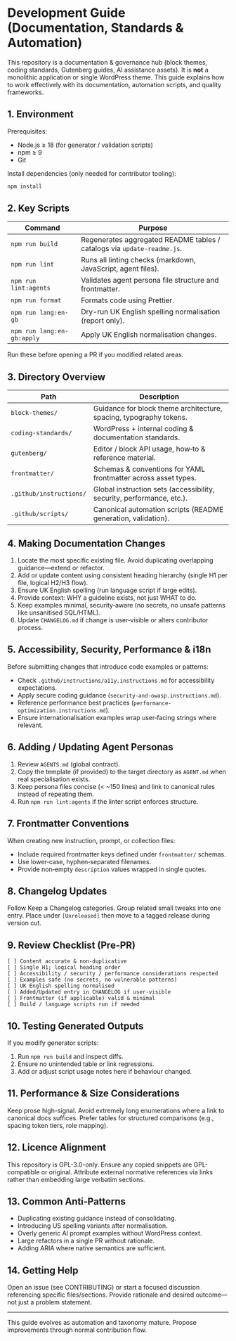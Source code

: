 # Development Guide (Documentation, Standards & Automation)

This repository is a documentation & governance hub (block themes, coding standards, Gutenberg guides, AI assistance assets). It is **not** a monolithic application or single WordPress theme. This guide explains how to work effectively with its documentation, automation scripts, and quality frameworks.

## 1. Environment

Prerequisites:

-   Node.js ≥ 18 (for generator / validation scripts)
-   npm ≥ 9
-   Git

Install dependencies (only needed for contributor tooling):

```bash
npm install
```

## 2. Key Scripts

| Command                    | Purpose                                                                 |
| -------------------------- | ----------------------------------------------------------------------- |
| `npm run build`            | Regenerates aggregated README tables / catalogs via `update-readme.js`. |
| `npm run lint`             | Runs all linting checks (markdown, JavaScript, agent files).            |
| `npm run lint:agents`      | Validates agent persona file structure and frontmatter.                 |
| `npm run format`           | Formats code using Prettier.                                           |
| `npm run lang:en-gb`       | Dry-run UK English spelling normalisation (report only).                |
| `npm run lang:en-gb:apply` | Apply UK English normalisation changes.                                 |

Run these before opening a PR if you modified related areas.

## 3. Directory Overview

| Path                    | Description                                                           |
| ----------------------- | --------------------------------------------------------------------- |
| `block-themes/`         | Guidance for block theme architecture, spacing, typography tokens.    |
| `coding-standards/`     | WordPress + internal coding & documentation standards.                |
| `gutenberg/`            | Editor / block API usage, how‑to & reference material.                |
| `frontmatter/`          | Schemas & conventions for YAML frontmatter across asset types.        |
| `.github/instructions/` | Global instruction sets (accessibility, security, performance, etc.). |
| `.github/scripts/`      | Canonical automation scripts (README generation, validation).         |

## 4. Making Documentation Changes

1. Locate the most specific existing file. Avoid duplicating overlapping guidance—extend or refactor.
2. Add or update content using consistent heading hierarchy (single H1 per file, logical H2/H3 flow).
3. Ensure UK English spelling (run language script if large edits).
4. Provide context: WHY a guideline exists, not just WHAT to do.
5. Keep examples minimal, security‑aware (no secrets, no unsafe patterns like unsanitised SQL/HTML).
6. Update `CHANGELOG.md` if change is user‑visible or alters contributor process.

## 5. Accessibility, Security, Performance & i18n

Before submitting changes that introduce code examples or patterns:

-   Check `.github/instructions/a11y.instructions.md` for accessibility expectations.
-   Apply secure coding guidance (`security-and-owasp.instructions.md`).
-   Reference performance best practices (`performance-optimization.instructions.md`).
-   Ensure internationalisation examples wrap user‑facing strings where relevant.

## 6. Adding / Updating Agent Personas

1. Review `AGENTS.md` (global contract).
2. Copy the template (if provided) to the target directory as `AGENT.md` when real specialisation exists.
3. Keep persona files concise (< ~150 lines) and link to canonical rules instead of repeating them.
4. Run `npm run lint:agents` if the linter script enforces structure.

## 7. Frontmatter Conventions

When creating new instruction, prompt, or collection files:

-   Include required frontmatter keys defined under `frontmatter/` schemas.
-   Use lower‑case, hyphen‑separated filenames.
-   Provide non‑empty `description` values wrapped in single quotes.

## 8. Changelog Updates

Follow Keep a Changelog categories. Group related small tweaks into one entry. Place under `[Unreleased]` then move to a tagged release during version cut.

## 9. Review Checklist (Pre‑PR)

```text
[ ] Content accurate & non‑duplicative
[ ] Single H1; logical heading order
[ ] Accessibility / security / performance considerations respected
[ ] Examples safe (no secrets, no vulnerable patterns)
[ ] UK English spelling normalised
[ ] Added/Updated entry in CHANGELOG if user‑visible
[ ] Frontmatter (if applicable) valid & minimal
[ ] Build / language scripts run if needed
```

## 10. Testing Generated Outputs

If you modify generator scripts:

1. Run `npm run build` and inspect diffs.
2. Ensure no unintended table or link regressions.
3. Add or adjust script usage notes here if behaviour changed.

## 11. Performance & Size Considerations

Keep prose high-signal. Avoid extremely long enumerations where a link to canonical docs suffices. Prefer tables for structured comparisons (e.g., spacing token tiers, role mapping).

## 12. Licence Alignment

This repository is GPL-3.0-only. Ensure any copied snippets are GPL-compatible or original. Attribute external normative references via links rather than embedding large verbatim sections.

## 13. Common Anti‑Patterns

-   Duplicating existing guidance instead of consolidating.
-   Introducing US spelling variants after normalisation.
-   Overly generic AI prompt examples without WordPress context.
-   Large refactors in a single PR without rationale.
-   Adding ARIA where native semantics are sufficient.

## 14. Getting Help

Open an issue (see CONTRIBUTING) or start a focused discussion referencing specific files/sections. Provide rationale and desired outcome—not just a problem statement.

---

This guide evolves as automation and taxonomy mature. Propose improvements through normal contribution flow.

